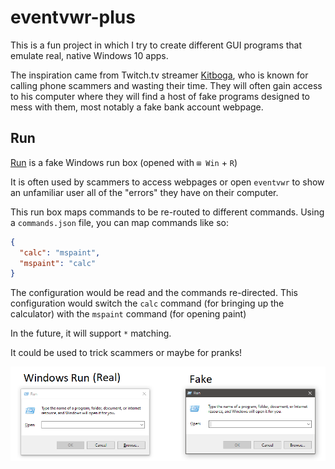 # eventvwr-plus

This is a fun project in which I try to create different GUI programs that emulate real, native Windows 10 apps.

The inspiration came from Twitch.tv streamer [Kitboga](https://www.twitch.tv/kitboga), who is known for calling phone scammers and wasting their time.
They will often gain access to his computer where they will find a host of fake programs designed to mess with them, most notably a fake bank account webpage.

## Run

[Run](./eventvwr-plus/run) is a fake Windows run box (opened with `⊞ Win` + `R`)

It is often used by scammers to access webpages or open `eventvwr` to show an unfamiliar user all of the "errors" they have on their computer.

This run box maps commands to be re-routed to different commands.
Using a `commands.json` file, you can map commands like so:
```json
{
  "calc": "mspaint",
  "mspaint": "calc"
}
```

The configuration would be read and the commands re-directed. This configuration would switch the `calc` command (for bringing up the calculator) with the `mspaint` command (for opening paint)

In the future, it will support `*` matching.

It could be used to trick scammers or maybe for pranks!

![Side by side example](./screen.png)
